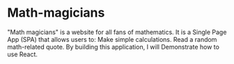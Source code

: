 # Math-magicians
"Math magicians" is a website for all fans of mathematics. It is a Single Page App (SPA) that allows users to:  Make simple calculations. Read a random math-related quote. By building this application, I will Demonstrate how to use React.
